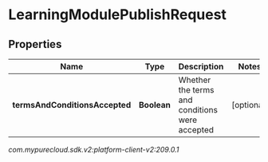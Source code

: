 # LearningModulePublishRequest


## Properties

| Name | Type | Description | Notes |
| ------------ | ------------- | ------------- | ------------- |
| **termsAndConditionsAccepted** | **Boolean** | Whether the terms and conditions were accepted |  [optional] |




_com.mypurecloud.sdk.v2:platform-client-v2:209.0.1_

